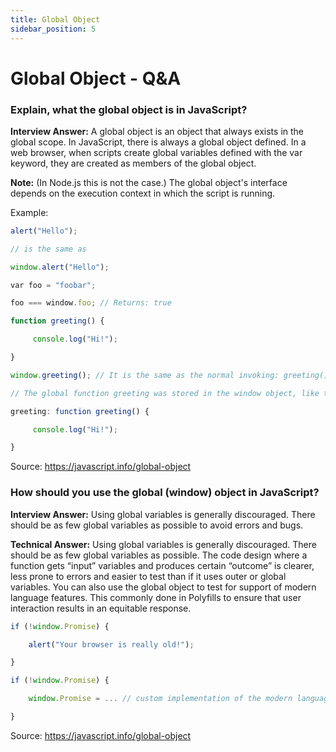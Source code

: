```yaml
---
title: Global Object
sidebar_position: 5
---
```


# Global Object - Q&A

### Explain, what the global object is in JavaScript?

**Interview Answer:** A global object is an object that always exists in the global scope. In JavaScript, there is always a global object defined. In a web browser, when scripts create global variables defined with the var keyword, they are created as members of the global object.

**Note:** (In Node.js this is not the case.) The global object's interface depends on the execution context in which the script is running.

Example:

```js
alert("Hello");

// is the same as

window.alert("Hello");

var foo = "foobar";

foo === window.foo; // Returns: true

function greeting() {

     console.log("Hi!");

}

window.greeting(); // It is the same as the normal invoking: greeting();

// The global function greeting was stored in the window object, like this:

greeting: function greeting() {

     console.log("Hi!");

}
```

Source: <https://javascript.info/global-object>

### How should you use the global (window) object in JavaScript?

**Interview Answer:** Using global variables is generally discouraged. There should be as few global variables as possible to avoid errors and bugs.

**Technical Answer:** Using global variables is generally discouraged. There should be as few global variables as possible. The code design where a function gets “input” variables and produces certain “outcome” is clearer, less prone to errors and easier to test than if it uses outer or global variables. You can also use the global object to test for support of modern language features. This commonly done in Polyfills to ensure that user interaction results in an equitable response.

```js
if (!window.Promise) {

    alert("Your browser is really old!");

}

if (!window.Promise) {

    window.Promise = ... // custom implementation of the modern language feature

}
```

Source: <https://javascript.info/global-object>
